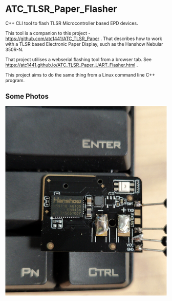 # ATC_TLSR_Paper_Flasher
C++ CLI tool to flash TLSR Microcontroller based EPD devices.

This tool is a companion to this project - https://github.com/atc1441/ATC_TLSR_Paper .
That describes how to work with a TLSR based Electronic Paper Display, such as the Hanshow Nebular 350R-N.

That project utilises a webserial flashing tool from a browser tab. See https://atc1441.github.io/ATC_TLSR_Paper_UART_Flasher.html .

This project aims to do the same thing from a Linux command line C++ program.

## Some Photos

![](/Pins.png)
